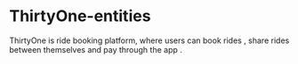 # ThirtyOne-entities
ThirtyOne is ride booking platform, where users can book rides , share rides between themselves and pay through the app .
